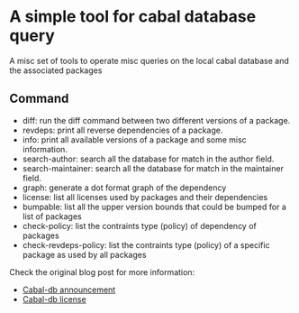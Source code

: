 A simple tool for cabal database query
======================================

A misc set of tools to operate misc queries on the local cabal database and the associated packages

Command
-------

* diff: run the diff command between two different versions of a package.
* revdeps: print all reverse dependencies of a package.
* info: print all available versions of a package and some misc information.
* search-author: search all the database for match in the author field.
* search-maintainer: search all the database for match in the maintainer field.
* graph: generate a dot format graph of the dependency
* license: list all licenses used by packages and their dependencies
* bumpable: list all the upper version bounds that could be bumped for a list of packages
* check-policy: list the contraints type (policy) of dependency of packages
* check-revdeps-policy: list the contraints type (policy) of a specific package as used by all packages

Check the original blog post for more information:

* [Cabal-db announcement](http://tab.snarc.org/posts/haskell/2013-03-13-cabal-db.html)
* [Cabal-db license](http://tab.snarc.org/posts/haskell/2014-03-29-cabal-db-license.html)
